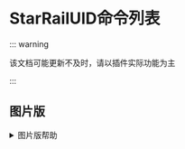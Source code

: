 # StarRailUID命令列表

::: warning

该文档可能更新不及时，请以插件实际功能为主

:::

## 图片版

<details><summary>图片版帮助</summary><p>
<img src="https://s2.loli.net/2023/10/20/ibFMNmVvw18ASXk.jpg"/> 
</p></details>